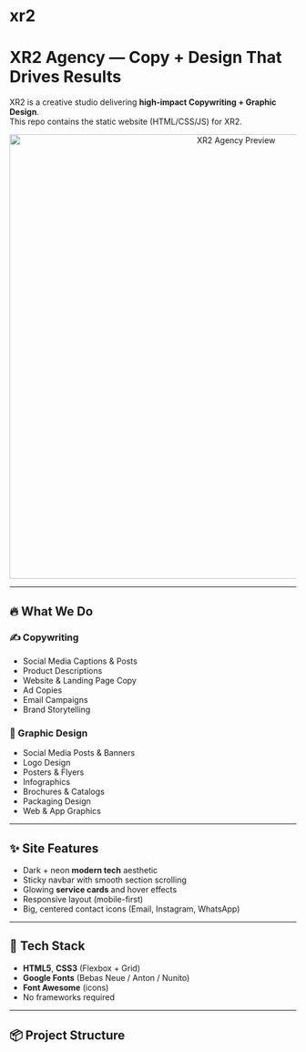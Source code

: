 # xr2
# XR2 Agency — Copy + Design That Drives Results

XR2 is a creative studio delivering **high-impact Copywriting + Graphic Design**.  
This repo contains the static website (HTML/CSS/JS) for XR2.

<p align="center">
  <img src="assets/og-image.png" alt="XR2 Agency Preview" width="780">
</p>

---

## 🔥 What We Do

### ✍️ Copywriting
- Social Media Captions & Posts  
- Product Descriptions  
- Website & Landing Page Copy  
- Ad Copies  
- Email Campaigns  
- Brand Storytelling  

### 🎨 Graphic Design
- Social Media Posts & Banners  
- Logo Design  
- Posters & Flyers  
- Infographics  
- Brochures & Catalogs  
- Packaging Design  
- Web & App Graphics  

---

## ✨ Site Features
- Dark + neon **modern tech** aesthetic  
- Sticky navbar with smooth section scrolling  
- Glowing **service cards** and hover effects  
- Responsive layout (mobile-first)  
- Big, centered contact icons (Email, Instagram, WhatsApp)

---

## 🧱 Tech Stack
- **HTML5**, **CSS3** (Flexbox + Grid)
- **Google Fonts** (Bebas Neue / Anton / Nunito)
- **Font Awesome** (icons)
- No frameworks required

---

## 📦 Project Structure

